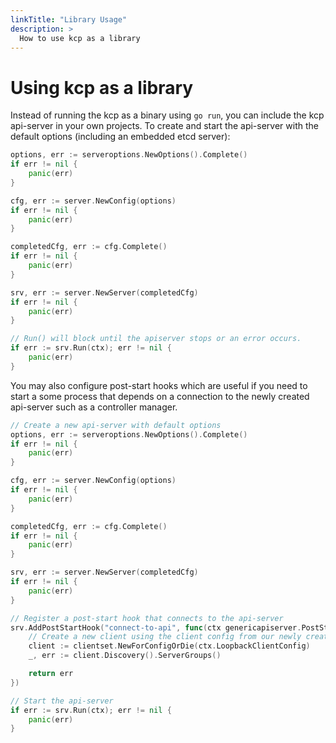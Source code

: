 ```yaml
---
linkTitle: "Library Usage"
description: >
  How to use kcp as a library
---
```


# Using kcp as a library

Instead of running the kcp as a binary using `go run`, you can include the kcp api-server in your own projects. To create and start the api-server with the default options (including an embedded etcd server):

```go
options, err := serveroptions.NewOptions().Complete()
if err != nil {
    panic(err)
}

cfg, err := server.NewConfig(options)
if err != nil {
    panic(err)
}

completedCfg, err := cfg.Complete()
if err != nil {
    panic(err)
}

srv, err := server.NewServer(completedCfg)
if err != nil {
    panic(err)
}

// Run() will block until the apiserver stops or an error occurs.
if err := srv.Run(ctx); err != nil {
    panic(err)
}
```

You may also configure post-start hooks which are useful if you need to start a some process that depends on a connection to the newly created api-server such as a controller manager.

```go
// Create a new api-server with default options
options, err := serveroptions.NewOptions().Complete()
if err != nil {
    panic(err)
}

cfg, err := server.NewConfig(options)
if err != nil {
    panic(err)
}

completedCfg, err := cfg.Complete()
if err != nil {
    panic(err)
}

srv, err := server.NewServer(completedCfg)
if err != nil {
    panic(err)
}

// Register a post-start hook that connects to the api-server
srv.AddPostStartHook("connect-to-api", func(ctx genericapiserver.PostStartHookContext) error {
    // Create a new client using the client config from our newly created api-server
    client := clientset.NewForConfigOrDie(ctx.LoopbackClientConfig)
    _, err := client.Discovery().ServerGroups()

    return err
})

// Start the api-server
if err := srv.Run(ctx); err != nil {
    panic(err)
}
```
